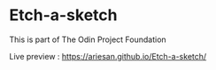 # Etch-a-sketch

This is part of The Odin Project Foundation

Live preview : https://ariesan.github.io/Etch-a-sketch/
